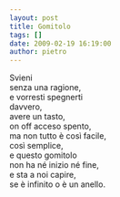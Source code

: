 ```yaml
---
layout: post
title: Gomitolo
tags: []
date: 2009-02-19 16:19:00
author: pietro
---
```

Svieni<br/>senza una ragione,<br/>e vorresti spegnerti<br/>davvero,<br/>avere un tasto,<br/>on off acceso spento,<br/>ma non tutto è così facile,<br/>così semplice,<br/>e questo gomitolo<br/>non ha né inizio né fine,<br/>e sta a noi capire,<br/>se è infinito o è un anello.
